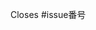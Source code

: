 <!-- このPRで解決される"issue番号"を記入してください（あれば） -->

Closes #issue番号

<!-- 例： Closes #123 -->

<!-- このPRで解決はしないけど参照したいissueがあるなら、次のように記入できます -->
<!-- 例： ref #123 -->

<!-- ほかのリポジトリのissueを参照することもできます -->
<!-- 例： ref photonicsystemsolutions/.github#123 -->
